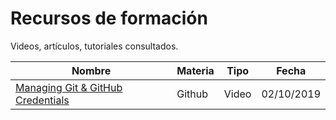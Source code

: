 # Recursos de formación

Videos, artículos, tutoriales consultados.

|  Nombre | Materia | Tipo | Fecha |
|---|---|---|---|
| [Managing Git & GitHub Credentials](https://www.youtube.com/watch?v=mskIcsJFzcI)  | Github  | Video | 02/10/2019 |